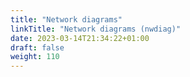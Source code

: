 ```yaml
---
title: "Network diagrams"
linkTitle: "Network diagrams (nwdiag)"
date: 2023-03-14T21:34:22+01:00
draft: false
weight: 110
---
```


